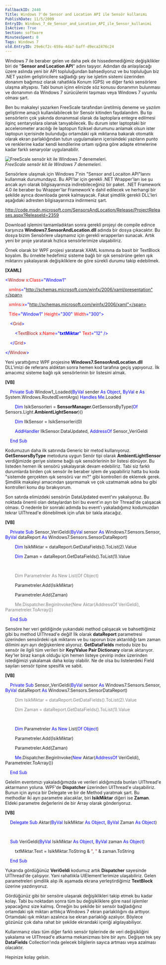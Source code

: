 ```yaml
---
FallbackID: 2440
Title: Windows 7'de Sensor and Location API ile Sensör kullanımı
PublishDate: 11/5/2009
EntryID: Windows_7_de_Sensor_and_Location_API_ile_Sensor_kullanimi
IsActive: True
Section: software
MinutesSpent: 0
Tags: Windows 7
old.EntryID: 29e6cf2c-659a-4da7-baff-d9eca2476c24
---
```

Windows 7 ile beraber gelen ve daha pek de hissedemediğimiz
değişiklikler biri de "**Sensor and Location API**" adını taşıyor.
Adından da anlaşılacağı üzere aslında yeni bir API topluluğundan
bahsediyoruz ve bu topluluğun biz .NET yazılım geliştiricilere sağladığı
şey ise işletim sistemi üzerinden donanım bağımsız olarak rahatlıkla
Konum (GPS) ve diğer farklı sensörlere ulaşma altyapısı. Tabi bunun
içinn elinizde söz konusu donanımın bulunması ve donanımın da Windows 7
sürücülerini taşıması veya Windows 7 uyumlu olması şart.

Ben bu makaleyi yazarken FreeScale tarafından üretilmiş deneme ve
yazılım geliştirme amaçlı kullanılabilecek bir Sensör kitinden
faydalandım. Bu tip sensörlerin çok yakında donanımsal olarak da
laptoplara entegre edilmesi ilginç sentaryolara olanak tanıyabilecek. Bu
durum ister laptoptaki bir accelerometer aracılığı ile laptopun fiziksel
durumunu anlamak olsun ister laptopun içerisinde bulunduğu ortamdaki
ışık miktarına bakarak otomatik olarak ekran parlaklığından tutun
uygulamaların içerisindeki yazıların punto ve renklerine kadar kendi
kendilerine ortam ışığına göre adapte etmelerine kadar farklı senaryolar
uygulanabilir.

![FreeScale sensör kit ile Windows 7
denemeleri.](http://cdn.daron.yondem.com/assets/2440/04112009_1.jpg)\
*FreeScale sensör kit ile Windows 7 denemeleri.*

Sensörlere ulaşmak için Windows 7'nin "Sensor and Locaiton API"larını
kullanmak durumundayız. Bu API'lar için gerekli .NET Wrapper'ları ise şu
ancak ayrı olarak bilgisayarınıza indirebileceğiniz bir paket. .NET
Framework 4.0 ile beraber bu Wrapper'lar Framework'e dahil edilecek ve
herhangi bir şekilde ayrıca downloada gerek kalmayacak. Fakat şimdilik
gerekli DLL'leri aşağıdaki adresten bilgisayarınıza indirmeniz şart.

<http://code.msdn.microsoft.com/SensorsAndLocation/Release/ProjectReleases.aspx?ReleaseId=2359>

Download işlemini tamamladıktan sonra gerekli projeyi de compile edince
karşınıza **Windows7.SensorAndLocation.dll** adında bir dosya
çıkacaktır. Bu dosya bizim Sensörlere ulaşmamız için gerekli wrapperları
sunacak. Artık yeni bir proje yaratarak hızlıca sensörlerimize
ulaşabiliriz.

Örnek olarak bir WPF projesi yaratarak XAML kısmına da basit bir
TextBlock koyalım. Bu örnekte hedefimiz sisteme bağlı bir ışık sensörüne
gelen ışık miktarını yakalayarak değişikliklere de göre sürekli durumu
takip edebilmek.

**[XAML]**

<span style="color: blue;">\<</span><span
style="color: #a31515;">Window</span><span style="color: red;">
x</span><span style="color: blue;">:</span><span
style="color: red;">Class</span><span
style="color: blue;">="Window1"</span>

   <span style="color: red;"> xmlns</span><span
style="color: blue;">="http://schemas.microsoft.com/winfx/2006/xaml/presentation"</span>

   <span style="color: red;"> xmlns</span><span
style="color: blue;">:</span><span style="color: red;">x</span><span
style="color: blue;">="http://schemas.microsoft.com/winfx/2006/xaml"</span>

   <span style="color: red;"> Title</span><span
style="color: blue;">="Window1"</span><span style="color: red;">
Height</span><span style="color: blue;">="300"</span><span
style="color: red;"> Width</span><span
style="color: blue;">="300"\></span>

<span style="color: #a31515;">    </span><span
style="color: blue;">\<</span><span
style="color: #a31515;">Grid</span><span style="color: blue;">\></span>

<span style="color: #a31515;">        </span><span
style="color: blue;">\<</span><span
style="color: #a31515;">TextBlock</span><span style="color: red;">
x</span><span style="color: blue;">:</span><span
style="color: red;">Name</span><span
style="color: blue;">="**txtMiktar**"</span><span style="color: red;">
Text</span><span style="color: blue;">="12" /\></span>

<span style="color: #a31515;">    </span><span
style="color: blue;">\</</span><span
style="color: #a31515;">Grid</span><span style="color: blue;">\></span>

<span style="color: blue;">\</</span><span
style="color: #a31515;">Window</span><span
style="color: blue;">\></span>

Yeni yarattığımız WPF projesine **Windows7.SensorAndLocation.dll**
DLL'imizi de referans aldıktan sonra hemen kod tarafına geçiş yapıyoruz.
İlk amacımız sisteme bağlı ışık sensörlerinin bir listesini almak.

**[VB]**

    <span style="color: blue;">Private</span> <span
style="color: blue;">Sub</span> Window1\_Loaded(<span
style="color: blue;">ByVal</span> sender <span
style="color: blue;">As</span> <span style="color: blue;">Object</span>,
<span style="color: blue;">ByVal</span> e <span
style="color: blue;">As</span> System.Windows.RoutedEventArgs) <span
style="color: blue;">Handles</span> <span
style="color: blue;">Me</span>.Loaded

        <span style="color: blue;">Dim</span> IsikSensorleri =
**SensorManager**.GetSensorsByType(<span style="color: blue;">Of</span>
Sensors.Light.**AmbientLightSensor**)()

        <span style="color: blue;">Dim</span> IlkSensor =
IsikSensorleri(0)

        <span style="color: blue;">AddHandler</span>
IlkSensor.DataUpdated, <span style="color: blue;">AddressOf</span>
Sensor\_VeriGeldi

    <span style="color: blue;">End</span> <span
style="color: blue;">Sub</span>

Kodumuzun daha ilk satırında Generic bir metod kullanıyoruz.
**GetSensorsByType** metoduna uygun Senör tipi olarak
**AmbientLightSensor** verdiğimizde geriye sisteme bağlı ışık
sensörlerinin bir listesi dönüyor. Bu listeden hemen ilk sensörü
yakalayarak devam edebiliriz. Tabi siz farklı durumlarda birden çok
sensör ile beraber işlem de yapabiliriz hatta bu koda "sistemde
gerçekten ışık sensörü var mı?" gibi kontrolleri de eklemek gerek.
Şimdilik makaleyi amacından şaşırmamak ve çok uzatmamak adına bu gibi
kontrolleri konu dışı bırakıyorum.

Son satırda elimizdeki sensörün DataUpdated event'ını yakalıyoruz. Bu
noktada önemli olan detaylardan biri bu event'ın ayrı bir Thread'de
çalışacak olması. O nedenle bir sonraki adımda bu event'ı yakaladığımız
kodumuzdan tekrar UIThread'e dönebilmek için ufak bir takla atacağız.

**[VB]**

    <span style="color: blue;">Private</span> <span
style="color: blue;">Sub</span> Sensor\_VeriGeldi(<span
style="color: blue;">ByVal</span> sensor <span
style="color: blue;">As</span> Windows7.Sensors.Sensor, <span
style="color: blue;">ByVal</span> dataReport <span
style="color: blue;">As</span> Windows7.Sensors.SensorDataReport)

        <span style="color: blue;">Dim</span> IsikMiktar =
dataReport.GetDataFields().ToList(2).Value

        <span style="color: blue;">Dim</span> Zaman =
dataReport.GetDataFields().ToList(1).Value

 

<span style="color: gray">        </span> <span
style="color: gray;">Dim</span><span style="color: gray"> Parametreler
</span> <span style="color: gray;">As</span> <span
style="color: gray;">New</span><span style="color: gray">
List(</span><span style="color: gray;">Of</span> <span
style="color: gray;">Object</span><span style="color: gray">)</span>

        Parametreler.Add(IsikMiktar)

        Parametreler.Add(Zaman)

<span style="color: gray">        </span> <span
style="color: gray;">Me</span><span
style="color: gray">.Dispatcher.BeginInvoke(</span><span
style="color: gray;">New</span><span style="color: gray">
Aktar(</span><span style="color: gray;">AddressOf</span><span
style="color: gray"> VeriGeldi), Parametreler.ToArray())</span>

    <span style="color: blue;">End</span> <span
style="color: blue;">Sub</span>

Sensöre her veri geldiğinde yukarıdaki method çalışacak ve bahsettiğimiz
gibi bu method UIThread'e değil! İlk olarak **dataReport** parametresi
üzerinden sensördeki ışık miktarını ve bu raporun bize aktarıldığı tam
zaman dilimini ayrı ayrı değişkenlere alıyoruz. **GetDataFields** metodu
bize bu sensör ile ilgili tüm verileri bir **Key/Value Pair Dictionary**
olarak aktarıyor. Key'ler biraz karışık olduğu için hemen listeye
çevirip index üzerinden istediğimizi yakalamak daha kolay olabilir. Ne
de olsa bu listelerdeki Field sayıları sensör tipine spesifik ve sabit.

**[VB]**

    <span style="color: blue;">Private</span> <span
style="color: blue;">Sub</span> Sensor\_VeriGeldi(<span
style="color: blue;">ByVal</span> sensor <span
style="color: blue;">As</span> Windows7.Sensors.Sensor, <span
style="color: blue;">ByVal</span> dataReport <span
style="color: blue;">As</span> Windows7.Sensors.SensorDataReport)

<span style="color: gray">        </span> <span
style="color: gray;">Dim</span><span style="color: gray"> IsikMiktar =
dataReport.GetDataFields().ToList(2).Value</span>

<span style="color: gray">        </span> <span
style="color: gray;">Dim</span><span style="color: gray"> Zaman =
dataReport.GetDataFields().ToList(1).Value</span>

 

        <span style="color: blue;">Dim</span> Parametreler <span
style="color: blue;">As</span> <span style="color: blue;">New</span>
List(<span style="color: blue;">Of</span> <span
style="color: blue;">Object</span>)

        Parametreler.Add(IsikMiktar)

        Parametreler.Add(Zaman)

        <span
style="color: blue;">Me</span>.Dispatcher.BeginInvoke(<span
style="color: blue;">New</span> Aktar(<span
style="color: blue;">AddressOf</span> VeriGeldi),
Parametreler.ToArray())

    <span style="color: blue;">End</span> <span
style="color: blue;">Sub</span>

Gelelim eventımızı yakaladığımızda ve verileri aldığımızda bunları
UIThread'e aktarmanın yoluna. WPF'de **Dispatcher** üzerinden UIThread'e
ulaşabiliriz. Bunun için ayrıca bir Delegate ve bir de Method yaratmak
şart. Bu methodlar iki ayrı parametre alacaklar, biri **IsikMiktar**
diğeri ise **Zaman**. Eldeki parametre değerlerini de bir Array olarak
gönderiyoruz.

**[VB]**

    <span style="color: blue;">Delegate</span> <span
style="color: blue;">Sub</span> Aktar(<span
style="color: blue;">ByVal</span> IsikMiktar <span
style="color: blue;">As</span> <span style="color: blue;">Object</span>,
<span style="color: blue;">ByVal</span> Zaman <span
style="color: blue;">As</span> <span style="color: blue;">Object</span>)

 

    <span style="color: blue;">Sub</span> VeriGeldi(<span
style="color: blue;">ByVal</span> IsikMiktar <span
style="color: blue;">As</span> <span style="color: blue;">Object</span>,
<span style="color: blue;">ByVal</span> zaman <span
style="color: blue;">As</span> <span style="color: blue;">Object</span>)

        txtMiktar.Text = IsikMiktar.ToString & <span
style="color: #a31515;">", "</span> & zaman.ToString

    <span style="color: blue;">End</span> <span
style="color: blue;">Sub</span>

Yukarıda gördüğünüz **VeriGeldi** kodumuz artık **Dispatcher** sayesinde
UIThread'de çalışıyor. Yani rahatlıkla UIElement'lerimize ulaşabiliriz.
Gelen parametreleri şimdilik alıp ilk aşamada ekrana yerleştirdiğimiz
**TextBlock** üzerine yazdırıyoruz.

Gördüğünüz gibi bir sensöre ulaşarak değişiklikleri takip etmek bu kadar
kolay. Tabi bu noktadan sonra tüm bu değişikliklere göre nasıl işlemler
yapacağınız size kalmış. Örneğin bu şekilde bir sensör bağladığınız
ortamdaki ışık miktarı arttıkça Windows 7 ekran parlaklılığını da
arttıyor. Ortamdaki ışık miktarı azalınca ise ekran parlaklığı azalıyor.
Böylece gözünüz çok daha rahat bir şekilde ekrandaki içeriği
algılayabiliyor.

Kullanmanız olası tüm diğer farklı sensör tiplerinde de veri
değişikliğini yakalama ve UIThread'e atkarma mekanizması bire bir aynı.
Değişen tek şey **DataFields** Collection'ında gelecek bilgilerin sayıca
artması veya azalması olacaktır.

Hepinize kolay gelsin.


